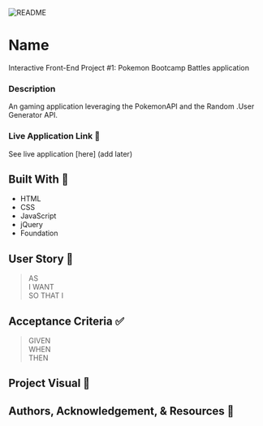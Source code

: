![README](https://user-images.githubusercontent.com/77648727/111011992-2a959300-8350-11eb-82a8-9f3affb072fb.png)

# Name 
Interactive Front-End Project #1: Pokemon Bootcamp Battles application

### Description
An gaming application leveraging the PokemonAPI and the Random .User Generator API.

### Live Application Link :eyes:
See live application [here] (add later)


## Built With :toolbox: 
- HTML
- CSS
- JavaScript
- jQuery
- Foundation


## User Story 📖
> AS     
> I WANT        
> SO THAT I     

## Acceptance Criteria ✅
> GIVEN       
> WHEN       
> THEN     

## Project Visual :metal:



## Authors, Acknowledgement, & Resources 🤝
